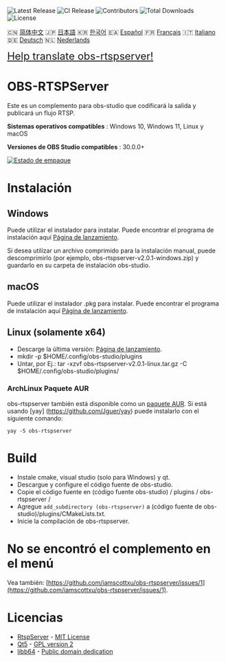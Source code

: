 ![Latest Release](https://img.shields.io/github/v/release/iamscottxu/obs-rtspserver.svg)
![CI Release](https://github.com/iamscottxu/obs-rtspserver/workflows/CI%20Release/badge.svg)
![Contributors](https://img.shields.io/github/contributors/iamscottxu/obs-rtspserver.svg)
![Total Downloads](https://img.shields.io/github/downloads/iamscottxu/obs-rtspserver/total.svg)
![License](https://img.shields.io/github/license/iamscottxu/obs-rtspserver.svg)


🇨🇳 [简体中文](//github.com/iamscottxu/obs-rtspserver/blob/master/README_zh-CN.md)
🇯🇵 [日本語](//github.com/iamscottxu/obs-rtspserver/blob/master/README_ja-JP.md)
🇰🇷 [한국어](//github.com/iamscottxu/obs-rtspserver/blob/master/README_ko-KR.md)
🇪🇦 [Español](//github.com/iamscottxu/obs-rtspserver/blob/master/README_es-ES.md)
🇫🇷 [Français](//github.com/iamscottxu/obs-rtspserver/blob/master/README_fr-FR.md)
🇮🇹 [Italiano](//github.com/iamscottxu/obs-rtspserver/blob/master/README_it-IT.md)
🇩🇪 [Deutsch](//github.com/iamscottxu/obs-rtspserver/blob/master/README_de-DE.md)
🇳🇱 [Nederlands](//github.com/iamscottxu/obs-rtspserver/blob/master/README_nl-NL.md)

<font size="5">[Help translate obs-rtspserver!](https://www.transifex.com/scott-xu/obs-rtspserver)</font>

# OBS-RTSPServer

Este es un complemento para obs-studio que codificará la salida y publicará un flujo RTSP.

**Sistemas operativos compatibles** : Windows 10, Windows 11, Linux y macOS

**Versiones de OBS Studio compatibles** : 30.0.0+

[![Estado de empaque](https://repology.org/badge/vertical-allrepos/obs-rtspserver.svg)](https://repology.org/project/obs-rtspserver/versions)

# Instalación
## Windows
Puede utilizar el instalador para instalar. Puede encontrar el programa de instalación aquí [Página de lanzamiento](https://github.com/iamscottxu/obs-rtspserver/releases).

Si desea utilizar un archivo comprimido para la instalación manual, puede descomprimirlo (por ejemplo, obs-rtspserver-v2.0.1-windows.zip) y guardarlo en su carpeta de instalación obs-studio.

## macOS
Puede utilizar el instalador .pkg para instalar. Puede encontrar el programa de instalación aquí [Página de lanzamiento](https://github.com/iamscottxu/obs-rtspserver/releases).

## Linux (solamente x64)
* Descarge la última versión: [Página de lanzamiento](https://github.com/iamscottxu/obs-rtspserver/releases).
* mkdir -p $HOME/.config/obs-studio/plugins
* Untar, por Ej.: tar -xzvf obs-rtspserver-v2.0.1-linux.tar.gz -C $HOME/.config/obs-studio/plugins/

### ArchLinux Paquete AUR
obs-rtspserver también está disponible como un [paquete AUR](https://aur.archlinux.org/packages/?O=0&K=obs-rtspserver).
Si está usando [yay] (https://github.com/Jguer/yay) puede instalarlo con el siguiente comando:

```shell
yay -S obs-rtspserver
```

# Build
* Instale cmake, visual studio (solo para Windows) y qt.
* Descargue y configure el código fuente de obs-studio.
* Copie el código fuente en (código fuente obs-studio) / plugins / obs-rtspserver /
* Agregue `add_subdirectory (obs-rtspserver)` a (código fuente de obs-studio)/plugins/CMakeLists.txt.
* Inicie la compilación de obs-rtspserver.

# No se encontró el complemento en el menú
Vea también: [https://github.com/iamscottxu/obs-rtspserver/issues/1](https://github.com/iamscottxu/obs-rtspserver/issues/1).

# Licencias
* [RtspServer](https://github.com/PHZ76/RtspServer/) - [MIT License](https://github.com/PHZ76/RtspServer/blob/master/LICENSE)
* [Qt5](https://www.qt.io/) - [GPL version 2](https://doc.qt.io/qt-5/licensing.html)
* [libb64](https://sourceforge.net/projects/libb64/) - [Public domain dedication](https://sourceforge.net/p/libb64/git/ci/master/tree/LICENSE)
